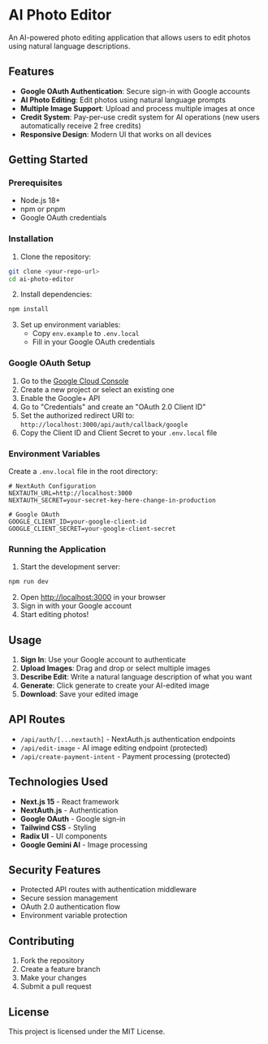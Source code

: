 # AI Photo Editor

An AI-powered photo editing application that allows users to edit photos using natural language descriptions.

## Features

- **Google OAuth Authentication**: Secure sign-in with Google accounts
- **AI Photo Editing**: Edit photos using natural language prompts
- **Multiple Image Support**: Upload and process multiple images at once
- **Credit System**: Pay-per-use credit system for AI operations (new users automatically receive 2 free credits)
- **Responsive Design**: Modern UI that works on all devices

## Getting Started

### Prerequisites

- Node.js 18+ 
- npm or pnpm
- Google OAuth credentials

### Installation

1. Clone the repository:
```bash
git clone <your-repo-url>
cd ai-photo-editor
```

2. Install dependencies:
```bash
npm install
```

3. Set up environment variables:
   - Copy `env.example` to `.env.local`
   - Fill in your Google OAuth credentials

### Google OAuth Setup

1. Go to the [Google Cloud Console](https://console.cloud.google.com/)
2. Create a new project or select an existing one
3. Enable the Google+ API
4. Go to "Credentials" and create an "OAuth 2.0 Client ID"
5. Set the authorized redirect URI to: `http://localhost:3000/api/auth/callback/google`
6. Copy the Client ID and Client Secret to your `.env.local` file

### Environment Variables

Create a `.env.local` file in the root directory:

```env
# NextAuth Configuration
NEXTAUTH_URL=http://localhost:3000
NEXTAUTH_SECRET=your-secret-key-here-change-in-production

# Google OAuth
GOOGLE_CLIENT_ID=your-google-client-id
GOOGLE_CLIENT_SECRET=your-google-client-secret
```

### Running the Application

1. Start the development server:
```bash
npm run dev
```

2. Open [http://localhost:3000](http://localhost:3000) in your browser
3. Sign in with your Google account
4. Start editing photos!

## Usage

1. **Sign In**: Use your Google account to authenticate
2. **Upload Images**: Drag and drop or select multiple images
3. **Describe Edit**: Write a natural language description of what you want
4. **Generate**: Click generate to create your AI-edited image
5. **Download**: Save your edited image

## API Routes

- `/api/auth/[...nextauth]` - NextAuth.js authentication endpoints
- `/api/edit-image` - AI image editing endpoint (protected)
- `/api/create-payment-intent` - Payment processing (protected)

## Technologies Used

- **Next.js 15** - React framework
- **NextAuth.js** - Authentication
- **Google OAuth** - Google sign-in
- **Tailwind CSS** - Styling
- **Radix UI** - UI components
- **Google Gemini AI** - Image processing

## Security Features

- Protected API routes with authentication middleware
- Secure session management
- OAuth 2.0 authentication flow
- Environment variable protection

## Contributing

1. Fork the repository
2. Create a feature branch
3. Make your changes
4. Submit a pull request

## License

This project is licensed under the MIT License.
